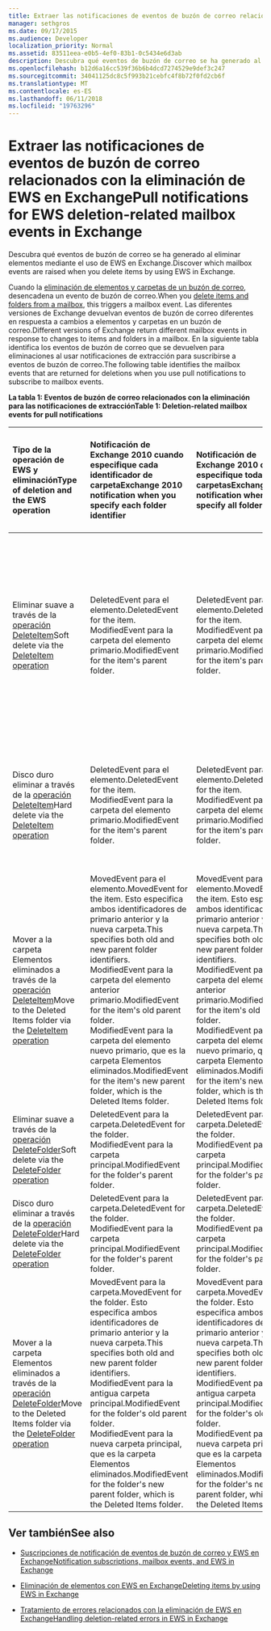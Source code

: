 ```yaml
---
title: Extraer las notificaciones de eventos de buzón de correo relacionados con la eliminación de EWS en Exchange
manager: sethgros
ms.date: 09/17/2015
ms.audience: Developer
localization_priority: Normal
ms.assetid: 83511eea-e0b5-4ef0-83b1-0c5434e6d3ab
description: Descubra qué eventos de buzón de correo se ha generado al eliminar elementos mediante el uso de EWS en Exchange.
ms.openlocfilehash: b12d6a16cc539f36b6b4dcd7274529e9def3c247
ms.sourcegitcommit: 34041125dc8c5f993b21cebfc4f8b72f0fd2cb6f
ms.translationtype: MT
ms.contentlocale: es-ES
ms.lasthandoff: 06/11/2018
ms.locfileid: "19763296"
---
```

# <a name="pull-notifications-for-ews-deletion-related-mailbox-events-in-exchange"></a><span data-ttu-id="55397-103">Extraer las notificaciones de eventos de buzón de correo relacionados con la eliminación de EWS en Exchange</span><span class="sxs-lookup"><span data-stu-id="55397-103">Pull notifications for EWS deletion-related mailbox events in Exchange</span></span>

<span data-ttu-id="55397-104">Descubra qué eventos de buzón de correo se ha generado al eliminar elementos mediante el uso de EWS en Exchange.</span><span class="sxs-lookup"><span data-stu-id="55397-104">Discover which mailbox events are raised when you delete items by using EWS in Exchange.</span></span>
  
<span data-ttu-id="55397-105">Cuando la [eliminación de elementos y carpetas de un buzón de correo](deleting-items-by-using-ews-in-exchange.md), desencadena un evento de buzón de correo.</span><span class="sxs-lookup"><span data-stu-id="55397-105">When you [delete items and folders from a mailbox](deleting-items-by-using-ews-in-exchange.md), this triggers a mailbox event.</span></span> <span data-ttu-id="55397-106">Las diferentes versiones de Exchange devuelvan eventos de buzón de correo diferentes en respuesta a cambios a elementos y carpetas en un buzón de correo.</span><span class="sxs-lookup"><span data-stu-id="55397-106">Different versions of Exchange return different mailbox events in response to changes to items and folders in a mailbox.</span></span> <span data-ttu-id="55397-107">En la siguiente tabla identifica los eventos de buzón de correo que se devuelven para eliminaciones al usar notificaciones de extracción para suscribirse a eventos de buzón de correo.</span><span class="sxs-lookup"><span data-stu-id="55397-107">The following table identifies the mailbox events that are returned for deletions when you use pull notifications to subscribe to mailbox events.</span></span> 
  
<span data-ttu-id="55397-108">**La tabla 1: Eventos de buzón de correo relacionados con la eliminación para las notificaciones de extracción**</span><span class="sxs-lookup"><span data-stu-id="55397-108">**Table 1: Deletion-related mailbox events for pull notifications**</span></span>

|<span data-ttu-id="55397-109">**Tipo de la operación de EWS y eliminación**</span><span class="sxs-lookup"><span data-stu-id="55397-109">**Type of deletion and the EWS operation**</span></span>|<span data-ttu-id="55397-110">**Notificación de Exchange 2010 cuando especifique cada identificador de carpeta**</span><span class="sxs-lookup"><span data-stu-id="55397-110">**Exchange 2010 notification when you specify each folder identifier**</span></span>|<span data-ttu-id="55397-111">**Notificación de Exchange 2010 cuando especifique todas las carpetas**</span><span class="sxs-lookup"><span data-stu-id="55397-111">**Exchange 2010 notification when you specify all folders**</span></span>|<span data-ttu-id="55397-112">**Exchange Online y Exchange 2013 notificación cuando especifique cada identificador de carpeta**</span><span class="sxs-lookup"><span data-stu-id="55397-112">**Exchange Online and Exchange 2013 notification when you specify each folder identifier**</span></span>|<span data-ttu-id="55397-113">**Cuando especifique todas las carpetas de Exchange Online y Exchange 2013**</span><span class="sxs-lookup"><span data-stu-id="55397-113">**Exchange Online and Exchange 2013 when you specify all folders**</span></span>|
|:-----|:-----|:-----|:-----|:-----|
|<span data-ttu-id="55397-114">Eliminar suave a través de la [operación DeleteItem](http://msdn.microsoft.com/library/3e26c416-fa12-476e-bfd2-5c1f4bb7b348%28Office.15%29.aspx)</span><span class="sxs-lookup"><span data-stu-id="55397-114">Soft delete via the [DeleteItem operation](http://msdn.microsoft.com/library/3e26c416-fa12-476e-bfd2-5c1f4bb7b348%28Office.15%29.aspx)</span></span> <br/> |<span data-ttu-id="55397-115">DeletedEvent para el elemento.</span><span class="sxs-lookup"><span data-stu-id="55397-115">DeletedEvent for the item.</span></span>  <br/> <span data-ttu-id="55397-116">ModifiedEvent para la carpeta del elemento primario.</span><span class="sxs-lookup"><span data-stu-id="55397-116">ModifiedEvent for the item's parent folder.</span></span>  <br/> |<span data-ttu-id="55397-117">DeletedEvent para el elemento.</span><span class="sxs-lookup"><span data-stu-id="55397-117">DeletedEvent for the item.</span></span>  <br/> <span data-ttu-id="55397-118">ModifiedEvent para la carpeta del elemento primario.</span><span class="sxs-lookup"><span data-stu-id="55397-118">ModifiedEvent for the item's parent folder.</span></span>  <br/> |<span data-ttu-id="55397-119">MovedEvent para el elemento.</span><span class="sxs-lookup"><span data-stu-id="55397-119">MovedEvent for the item.</span></span> <span data-ttu-id="55397-120">Especifica los identificadores de carpeta de principales antiguos y nuevos.</span><span class="sxs-lookup"><span data-stu-id="55397-120">This specifies both the old and new parent folder identifiers.</span></span> <span data-ttu-id="55397-121">El elemento se mueve a la carpeta de eliminaciones en el volcado de archivos.</span><span class="sxs-lookup"><span data-stu-id="55397-121">The item is moved to the Deletions folder in the dumpster.</span></span>  <br/> <span data-ttu-id="55397-122">ModifiedEvent para la carpeta del elemento primario.</span><span class="sxs-lookup"><span data-stu-id="55397-122">ModifiedEvent for the item's parent folder.</span></span>  <br/> |<span data-ttu-id="55397-123">DeletedEvent para el elemento.</span><span class="sxs-lookup"><span data-stu-id="55397-123">DeletedEvent for the item.</span></span>  <br/> <span data-ttu-id="55397-124">DeletedEvent para el elemento de la carpeta de búsqueda AllItems tal y predeterminada.</span><span class="sxs-lookup"><span data-stu-id="55397-124">DeletedEvent for the item from the AllItems default search folder.</span></span>  <br/> <span data-ttu-id="55397-125">ModifiedEvent para la carpeta del elemento primario.</span><span class="sxs-lookup"><span data-stu-id="55397-125">ModifiedEvent for the item's parent folder.</span></span>  <br/> |
|<span data-ttu-id="55397-126">Disco duro eliminar a través de la [operación DeleteItem](http://msdn.microsoft.com/library/3e26c416-fa12-476e-bfd2-5c1f4bb7b348%28Office.15%29.aspx)</span><span class="sxs-lookup"><span data-stu-id="55397-126">Hard delete via the [DeleteItem operation](http://msdn.microsoft.com/library/3e26c416-fa12-476e-bfd2-5c1f4bb7b348%28Office.15%29.aspx)</span></span> <br/> |<span data-ttu-id="55397-127">DeletedEvent para el elemento.</span><span class="sxs-lookup"><span data-stu-id="55397-127">DeletedEvent for the item.</span></span>  <br/> <span data-ttu-id="55397-128">ModifiedEvent para la carpeta del elemento primario.</span><span class="sxs-lookup"><span data-stu-id="55397-128">ModifiedEvent for the item's parent folder.</span></span>  <br/> |<span data-ttu-id="55397-129">DeletedEvent para el elemento.</span><span class="sxs-lookup"><span data-stu-id="55397-129">DeletedEvent for the item.</span></span>  <br/> <span data-ttu-id="55397-130">ModifiedEvent para la carpeta del elemento primario.</span><span class="sxs-lookup"><span data-stu-id="55397-130">ModifiedEvent for the item's parent folder.</span></span>  <br/> |<span data-ttu-id="55397-131">DeletedEvent para el elemento.</span><span class="sxs-lookup"><span data-stu-id="55397-131">DeletedEvent for the item.</span></span>  <br/> <span data-ttu-id="55397-132">ModifiedEvent para la carpeta del elemento primario.</span><span class="sxs-lookup"><span data-stu-id="55397-132">ModifiedEvent for the item's parent folder.</span></span>  <br/> |<span data-ttu-id="55397-133">DeletedEvent para el elemento.</span><span class="sxs-lookup"><span data-stu-id="55397-133">DeletedEvent for the item.</span></span>  <br/> <span data-ttu-id="55397-134">DeletedEvent para el elemento de la carpeta de búsqueda AllItems tal y predeterminada.</span><span class="sxs-lookup"><span data-stu-id="55397-134">DeletedEvent for the item from the AllItems default search folder.</span></span>  <br/> <span data-ttu-id="55397-135">ModifiedEvent para la carpeta del elemento primario.</span><span class="sxs-lookup"><span data-stu-id="55397-135">ModifiedEvent for the item's parent folder.</span></span>  <br/> |
|<span data-ttu-id="55397-136">Mover a la carpeta Elementos eliminados a través de la [operación DeleteItem](http://msdn.microsoft.com/library/3e26c416-fa12-476e-bfd2-5c1f4bb7b348%28Office.15%29.aspx)</span><span class="sxs-lookup"><span data-stu-id="55397-136">Move to the Deleted Items folder via the [DeleteItem operation](http://msdn.microsoft.com/library/3e26c416-fa12-476e-bfd2-5c1f4bb7b348%28Office.15%29.aspx)</span></span> <br/> |<span data-ttu-id="55397-137">MovedEvent para el elemento.</span><span class="sxs-lookup"><span data-stu-id="55397-137">MovedEvent for the item.</span></span> <span data-ttu-id="55397-138">Esto especifica ambos identificadores de primario anterior y la nueva carpeta.</span><span class="sxs-lookup"><span data-stu-id="55397-138">This specifies both old and new parent folder identifiers.</span></span>  <br/> <span data-ttu-id="55397-139">ModifiedEvent para la carpeta del elemento anterior primario.</span><span class="sxs-lookup"><span data-stu-id="55397-139">ModifiedEvent for the item's old parent folder.</span></span>  <br/> <span data-ttu-id="55397-140">ModifiedEvent para la carpeta del elemento nuevo primario, que es la carpeta Elementos eliminados.</span><span class="sxs-lookup"><span data-stu-id="55397-140">ModifiedEvent for the item's new parent folder, which is the Deleted Items folder.</span></span>  <br/> |<span data-ttu-id="55397-141">MovedEvent para el elemento.</span><span class="sxs-lookup"><span data-stu-id="55397-141">MovedEvent for the item.</span></span> <span data-ttu-id="55397-142">Esto especifica ambos identificadores de primario anterior y la nueva carpeta.</span><span class="sxs-lookup"><span data-stu-id="55397-142">This specifies both old and new parent folder identifiers.</span></span>  <br/> <span data-ttu-id="55397-143">ModifiedEvent para la carpeta del elemento anterior primario.</span><span class="sxs-lookup"><span data-stu-id="55397-143">ModifiedEvent for the item's old parent folder.</span></span>  <br/> <span data-ttu-id="55397-144">ModifiedEvent para la carpeta del elemento nuevo primario, que es la carpeta Elementos eliminados.</span><span class="sxs-lookup"><span data-stu-id="55397-144">ModifiedEvent for the item's new parent folder, which is the Deleted Items folder.</span></span>  <br/> |<span data-ttu-id="55397-145">MovedEvent para el elemento.</span><span class="sxs-lookup"><span data-stu-id="55397-145">MovedEvent for the item.</span></span> <span data-ttu-id="55397-146">Esto especifica ambos identificadores de primario anterior y la nueva carpeta.</span><span class="sxs-lookup"><span data-stu-id="55397-146">This specifies both old and new parent folder identifiers.</span></span>  <br/> <span data-ttu-id="55397-147">ModifiedEvent para la carpeta del elemento anterior primario.</span><span class="sxs-lookup"><span data-stu-id="55397-147">ModifiedEvent for the item's old parent folder.</span></span>  <br/> <span data-ttu-id="55397-148">ModifiedEvent para la carpeta del elemento nuevo primario, que es la carpeta Elementos eliminados.</span><span class="sxs-lookup"><span data-stu-id="55397-148">ModifiedEvent for the item's new parent folder, which is the Deleted Items folder.</span></span>  <br/> |<span data-ttu-id="55397-149">DeletedEvent desde la carpeta de búsqueda predeterminada AllItems tal y.</span><span class="sxs-lookup"><span data-stu-id="55397-149">DeletedEvent from the AllItems default search folder.</span></span>  <br/> <span data-ttu-id="55397-150">CreatedEvent para el elemento en la carpeta AllItems tal y.</span><span class="sxs-lookup"><span data-stu-id="55397-150">CreatedEvent for the item in the AllItems folder.</span></span>  <br/> <span data-ttu-id="55397-151">ModifiedEvent para la carpeta del elemento original primario.</span><span class="sxs-lookup"><span data-stu-id="55397-151">ModifiedEvent for the item's original parent folder.</span></span>  <br/> <span data-ttu-id="55397-152">ModifiedEvent para la carpeta Elementos eliminados.</span><span class="sxs-lookup"><span data-stu-id="55397-152">ModifiedEvent for the Deleted Items folder.</span></span>  <br/> |
|<span data-ttu-id="55397-153">Eliminar suave a través de la [operación DeleteFolder](http://msdn.microsoft.com/library/b0f92682-4895-4bcf-a4a1-e4c2e8403979%28Office.15%29.aspx)</span><span class="sxs-lookup"><span data-stu-id="55397-153">Soft delete via the [DeleteFolder operation](http://msdn.microsoft.com/library/b0f92682-4895-4bcf-a4a1-e4c2e8403979%28Office.15%29.aspx)</span></span> <br/> |<span data-ttu-id="55397-154">DeletedEvent para la carpeta.</span><span class="sxs-lookup"><span data-stu-id="55397-154">DeletedEvent for the folder.</span></span>  <br/> <span data-ttu-id="55397-155">ModifiedEvent para la carpeta principal.</span><span class="sxs-lookup"><span data-stu-id="55397-155">ModifiedEvent for the folder's parent folder.</span></span>  <br/> |<span data-ttu-id="55397-156">DeletedEvent para la carpeta.</span><span class="sxs-lookup"><span data-stu-id="55397-156">DeletedEvent for the folder.</span></span>  <br/> <span data-ttu-id="55397-157">ModifiedEvent para la carpeta principal.</span><span class="sxs-lookup"><span data-stu-id="55397-157">ModifiedEvent for the folder's parent folder.</span></span>  <br/> |<span data-ttu-id="55397-158">DeletedEvent para la carpeta.</span><span class="sxs-lookup"><span data-stu-id="55397-158">DeletedEvent for the folder.</span></span>  <br/> <span data-ttu-id="55397-159">ModifiedEvent para la carpeta principal.</span><span class="sxs-lookup"><span data-stu-id="55397-159">ModifiedEvent for the folder's parent folder.</span></span>  <br/> |<span data-ttu-id="55397-160">DeletedEvent para la carpeta.</span><span class="sxs-lookup"><span data-stu-id="55397-160">DeletedEvent for the folder.</span></span>  <br/> <span data-ttu-id="55397-161">ModifiedEvent para la carpeta principal.</span><span class="sxs-lookup"><span data-stu-id="55397-161">ModifiedEvent for the folder's parent folder.</span></span>  <br/> |
|<span data-ttu-id="55397-162">Disco duro eliminar a través de la [operación DeleteFolder](http://msdn.microsoft.com/library/b0f92682-4895-4bcf-a4a1-e4c2e8403979%28Office.15%29.aspx)</span><span class="sxs-lookup"><span data-stu-id="55397-162">Hard delete via the [DeleteFolder operation](http://msdn.microsoft.com/library/b0f92682-4895-4bcf-a4a1-e4c2e8403979%28Office.15%29.aspx)</span></span> <br/> |<span data-ttu-id="55397-163">DeletedEvent para la carpeta.</span><span class="sxs-lookup"><span data-stu-id="55397-163">DeletedEvent for the folder.</span></span>  <br/> <span data-ttu-id="55397-164">ModifiedEvent para la carpeta principal.</span><span class="sxs-lookup"><span data-stu-id="55397-164">ModifiedEvent for the folder's parent folder.</span></span>  <br/> |<span data-ttu-id="55397-165">DeletedEvent para la carpeta.</span><span class="sxs-lookup"><span data-stu-id="55397-165">DeletedEvent for the folder.</span></span>  <br/> <span data-ttu-id="55397-166">ModifiedEvent para la carpeta principal.</span><span class="sxs-lookup"><span data-stu-id="55397-166">ModifiedEvent for the folder's parent folder.</span></span>  <br/> |<span data-ttu-id="55397-167">DeletedEvent para la carpeta.</span><span class="sxs-lookup"><span data-stu-id="55397-167">DeletedEvent for the folder.</span></span>  <br/> <span data-ttu-id="55397-168">ModifiedEvent para la carpeta principal.</span><span class="sxs-lookup"><span data-stu-id="55397-168">ModifiedEvent for the folder's parent folder.</span></span>  <br/> |<span data-ttu-id="55397-169">DeletedEvent para la carpeta.</span><span class="sxs-lookup"><span data-stu-id="55397-169">DeletedEvent for the folder.</span></span>  <br/> <span data-ttu-id="55397-170">ModifiedEvent para la carpeta principal.</span><span class="sxs-lookup"><span data-stu-id="55397-170">ModifiedEvent for the folder's parent folder.</span></span>  <br/> |
|<span data-ttu-id="55397-171">Mover a la carpeta Elementos eliminados a través de la [operación DeleteFolder](http://msdn.microsoft.com/library/b0f92682-4895-4bcf-a4a1-e4c2e8403979%28Office.15%29.aspx)</span><span class="sxs-lookup"><span data-stu-id="55397-171">Move to the Deleted Items folder via the [DeleteFolder operation](http://msdn.microsoft.com/library/b0f92682-4895-4bcf-a4a1-e4c2e8403979%28Office.15%29.aspx)</span></span> <br/> |<span data-ttu-id="55397-172">MovedEvent para la carpeta.</span><span class="sxs-lookup"><span data-stu-id="55397-172">MovedEvent for the folder.</span></span> <span data-ttu-id="55397-173">Esto especifica ambos identificadores de primario anterior y la nueva carpeta.</span><span class="sxs-lookup"><span data-stu-id="55397-173">This specifies both old and new parent folder identifiers.</span></span>  <br/> <span data-ttu-id="55397-174">ModifiedEvent para la antigua carpeta principal.</span><span class="sxs-lookup"><span data-stu-id="55397-174">ModifiedEvent for the folder's old parent folder.</span></span>  <br/> <span data-ttu-id="55397-175">ModifiedEvent para la nueva carpeta principal, que es la carpeta Elementos eliminados.</span><span class="sxs-lookup"><span data-stu-id="55397-175">ModifiedEvent for the folder's new parent folder, which is the Deleted Items folder.</span></span>  <br/> |<span data-ttu-id="55397-176">MovedEvent para la carpeta.</span><span class="sxs-lookup"><span data-stu-id="55397-176">MovedEvent for the folder.</span></span> <span data-ttu-id="55397-177">Esto especifica ambos identificadores de primario anterior y la nueva carpeta.</span><span class="sxs-lookup"><span data-stu-id="55397-177">This specifies both old and new parent folder identifiers.</span></span>  <br/> <span data-ttu-id="55397-178">ModifiedEvent para la antigua carpeta principal.</span><span class="sxs-lookup"><span data-stu-id="55397-178">ModifiedEvent for the folder's old parent folder.</span></span>  <br/> <span data-ttu-id="55397-179">ModifiedEvent para la nueva carpeta principal, que es la carpeta Elementos eliminados.</span><span class="sxs-lookup"><span data-stu-id="55397-179">ModifiedEvent for the folder's new parent folder, which is the Deleted Items folder.</span></span>  <br/> |<span data-ttu-id="55397-180">MovedEvent para la carpeta.</span><span class="sxs-lookup"><span data-stu-id="55397-180">MovedEvent for the folder.</span></span> <span data-ttu-id="55397-181">Esto especifica ambos identificadores de primario anterior y la nueva carpeta.</span><span class="sxs-lookup"><span data-stu-id="55397-181">This specifies both old and new parent folder identifiers.</span></span>  <br/> <span data-ttu-id="55397-182">ModifiedEvent para la antigua carpeta principal.</span><span class="sxs-lookup"><span data-stu-id="55397-182">ModifiedEvent for the folder's old parent folder.</span></span>  <br/> <span data-ttu-id="55397-183">ModifiedEvent para la nueva carpeta principal, que es la carpeta Elementos eliminados.</span><span class="sxs-lookup"><span data-stu-id="55397-183">ModifiedEvent for the folder's new parent folder, which is the Deleted Items folder.</span></span>  <br/> |<span data-ttu-id="55397-184">ModifiedEvent para la antigua carpeta principal.</span><span class="sxs-lookup"><span data-stu-id="55397-184">ModifiedEvent for the folder's old parent folder.</span></span>  <br/> <span data-ttu-id="55397-185">ModifiedEvent para la nueva carpeta principal que es la carpeta Elementos eliminados.</span><span class="sxs-lookup"><span data-stu-id="55397-185">ModifiedEvent for the folder's new parent folder which is the Deleted Items folder.</span></span>  <br/> |
   
## <a name="see-also"></a><span data-ttu-id="55397-186">Ver también</span><span class="sxs-lookup"><span data-stu-id="55397-186">See also</span></span>


- [<span data-ttu-id="55397-187">Suscripciones de notificación de eventos de buzón de correo y EWS en Exchange</span><span class="sxs-lookup"><span data-stu-id="55397-187">Notification subscriptions, mailbox events, and EWS in Exchange</span></span>](notification-subscriptions-mailbox-events-and-ews-in-exchange.md)
    
- [<span data-ttu-id="55397-188">Eliminación de elementos con EWS en Exchange</span><span class="sxs-lookup"><span data-stu-id="55397-188">Deleting items by using EWS in Exchange</span></span>](deleting-items-by-using-ews-in-exchange.md)
    
- [<span data-ttu-id="55397-189">Tratamiento de errores relacionados con la eliminación de EWS en Exchange</span><span class="sxs-lookup"><span data-stu-id="55397-189">Handling deletion-related errors in EWS in Exchange</span></span>](handling-deletion-related-errors-in-ews-in-exchange.md)
    

